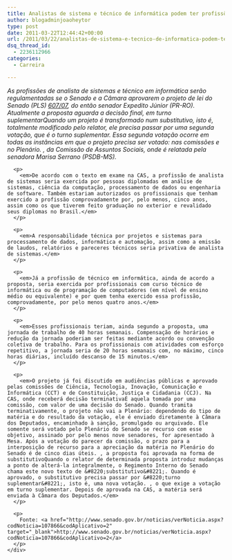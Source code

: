 ```yaml
---
title: Analistas de sistema e técnico de informática podem ter profissões regulamentadas
author: blogadminjoaoheytor
type: post
date: 2011-03-22T12:44:42+00:00
url: /2011/03/22/analistas-de-sistema-e-tecnico-de-informatica-podem-ter-profissoes-regulamentadas/
dsq_thread_id:
  - 2236112966
categories:
  - Carreira

---
```

<div>
  <div>
    <div>
      <p>
        <em>As profissões de analista de sistemas e técnico em informática serão regulamentadas se o Senado e a Câmara aprovarem o projeto de lei do Senado (PLS) <a href="http://www.senado.gov.br/atividade/materia/detalhes.asp?p_cod_mate=82918" target="_blank">607/07</a>, do então senador Expedito Júnior (PR-RO). Atualmente a proposta aguarda a decisão final, em turno suplementarQuando um projeto é transformado num substitutivo, isto é, totalmente modificado pelo relator, ele precisa passar por uma segunda votação, que é o turno suplementar. Essa segunda votação ocorre em todas as instâncias em que o projeto precisa ser votado: nas comissões e no Plenário. , da Comissão de Assuntos Sociais, onde é relatada pela senadora Marisa Serrano (PSDB-MS).</em>
      </p>
      
      <p>
        <em>De acordo com o texto em exame na CAS, a profissão de analista de sistemas seria exercida por pessoas diplomadas em análise de sistemas, ciência da computação, processamento de dados ou engenharia de software. Também estariam autorizados os profissionais que tenham exercido a profissão comprovadamente por, pelo menos, cinco anos, assim como os que tiverem feito graduação no exterior e revalidado seus diplomas no Brasil.</em>
      </p>
      
      <p>
        <em>A responsabilidade técnica por projetos e sistemas para processamento de dados, informática e automação, assim como a emissão de laudos, relatórios e pareceres técnicos seria privativa de analista de sistemas.</em>
      </p>
      
      <p>
        <em>Já a profissão de técnico em informática, ainda de acordo a proposta, seria exercida por profissionais com curso técnico de informática ou de programação de computadores (em nível de ensino médio ou equivalente) e por quem tenha exercido essa profissão, comprovadamente, por pelo menos quatro anos.</em>
      </p>
      
      <p>
        <em>Esses profissionais teriam, ainda segundo a proposta, uma jornada de trabalho de 40 horas semanais. Compensação de horários e redução da jornada poderiam ser feitas mediante acordo ou convenção coletiva de trabalho. Para os profissionais com atividades com esforço repetitivo, a jornada seria de 20 horas semanais com, no máximo, cinco horas diárias, incluído descanso de 15 minutos.</em>
      </p>
      
      <p>
        <em>O projeto já foi discutido em audiências públicas e aprovado pelas comissões de Ciência, Tecnologia, Inovação, Comunicação e Informática (CCT) e de Constituição, Justiça e Cidadania (CCJ). Na CAS, onde receberá decisão terminativaÉ aquela tomada por uma comissão, com valor de uma decisão do Senado. Quando tramita terminativamente, o projeto não vai a Plenário: dependendo do tipo de matéria e do resultado da votação, ele é enviado diretamente à Câmara dos Deputados, encaminhado à sanção, promulgado ou arquivado. Ele somente será votado pelo Plenário do Senado se recurso com esse objetivo, assinado por pelo menos nove senadores, for apresentado à Mesa. Após a votação do parecer da comissão, o prazo para a interposição de recurso para a apreciação da matéria no Plenário do Senado é de cinco dias úteis. , a proposta foi aprovada na forma de substitutivoQuando o relator de determinada proposta introduz mudanças a ponto de alterá-la integralmente, o Regimento Interno do Senado chama este novo texto de &#8220;substitutivo&#8221;. Quando é aprovado, o substitutivo precisa passar por &#8220;turno suplementar&#8221;, isto é, uma nova votação. , o que exige a votação em turno suplementar. Depois de aprovada na CAS, a matéria será enviada à Câmara dos Deputados.</em>
      </p>
      
      <p>
        Fonte: <a href="http://www.senado.gov.br/noticias/verNoticia.aspx?codNoticia=107866&codAplicativo=2" target="_blank">http://www.senado.gov.br/noticias/verNoticia.aspx?codNoticia=107866&codAplicativo=2</a>
      </p>
    </div>
  </div>
</div>